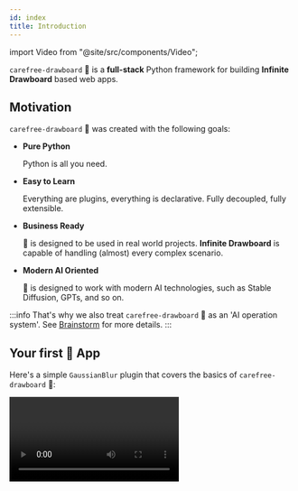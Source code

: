 ```yaml
---
id: index
title: Introduction
---
```


import Video from "@site/src/components/Video";

`carefree-drawboard` 🎨 is a **full-stack** Python framework for building **Infinite Drawboard** based web apps.

## Motivation

`carefree-drawboard` 🎨 was created with the following goals:

* **Pure Python**

  Python is all you need.

* **Easy to Learn**

  Everything are plugins, everything is declarative. Fully decoupled, fully extensible.

* **Business Ready**

  🎨 is designed to be used in real world projects. **Infinite Drawboard** is capable of handling (almost) every complex scenario.

* **Modern AI Oriented**

  🎨 is designed to work with modern AI technologies, such as Stable Diffusion, GPTs, and so on.

:::info
That's why we also treat `carefree-drawboard` 🎨 as an 'AI operation system'. See [Brainstorm](/docs/reference/brainstorm#the-ai-operation-system) for more details.
:::

## Your first 🎨 App

Here's a simple `GaussianBlur` plugin that covers the basics of `carefree-drawboard` 🎨:

<Video url="https://user-images.githubusercontent.com/15677328/234529497-8d7f5b61-9154-4211-8d99-ec09fca0dc2d.mp4" />

Here's what this plugin does:

* The plugin appears at the `rt` (**r**ight **t**op) corner of the selected image, and will 'follow' it if you drag it around.
* When you hover over the plugin, it will show a tooltip saying 'Apply Gaussian Blur to the image'.
* When you click the plugin, it will pop up a panel asking you to specify the size of the Gaussian kernel.
* When you click the 'Submit' button in the panel, it will apply the Gaussian blur to the image, and place the blurred image at the center of the drawboard 🎨.

:::note
You will need to upload an image to see this plugin. You can do this either by dragging it directly to the drawboard 🎨, or by clicking the `Plus` button at the `rt` (**r**ight **t**op) corner and click the `Upload Image` icon.
:::

And this is the complete code to build the plugin, you may create a file called `app.py` and paste the codes into it:

```python showLineNumbers title="app.py"
from PIL import Image
from PIL import ImageFilter
from cfdraw import *

# This will apply Gaussian Blur to the image
class Plugin(IFieldsPlugin):
    @property
    def settings(self) -> IPluginSettings:
        return IPluginSettings(
            w=300,
            h=180,
            tooltip="Apply Gaussian Blur to the image",
            nodeConstraint=NodeConstraints.IMAGE,
            pivot=PivotType.RT,
            follow=True,
            pluginInfo=IFieldsPluginInfo(
                definitions=dict(
                    size=INumberField(
                        default=3,
                        min=1,
                        max=10,
                        step=1,
                        isInt=True,
                        label="Size",
                    )
                ),
            ),
        )

    async def process(self, data: ISocketRequest) -> Image.Image:
        from PIL import Image
        from PIL import ImageFilter

        image = await self.load_image(data.nodeData.src)
        return image.filter(ImageFilter.GaussianBlur(data.extraData["size"]))


register_plugin("blur")(Plugin)
app = App()
```

<details>
<summary>You can also use our scaffold CLI to build it:</summary>

Create a folder wherever you like, get into it, and run

```bash
cfdraw init
```

This command will write two files to your folder - `app.py` & `cfconfig.py`, and the `app.py` will contain exactly the same codes as above.

</details>

Let's break this down to see what's going on under the hood.

## Import

```python title="app.py"
from PIL import Image
from PIL import ImageFilter
# highlight-next-line
from cfdraw import *
```

The highlighted line is a typical import line for every `carefree-drawboard` 🎨 app. It will import all the necessary stuffs for you to build your plugins.

## Inheritance

```python title="app.py"
# highlight-next-line
class Plugin(IFieldsPlugin):
    ...
```

`IFieldsPlugin` is the most commonly used base class for building plugins. In most cases, you can just inherit from it and go on.

:::info
* See [Plugins](/docs/plugins) for an overview of the plugin system.
* See [IFieldsPlugin](/docs/plugins/IFieldsPlugin) for more details about `IFieldsPlugin`.
:::

## Styles

In `carefree-drawboard` 🎨, we specify styles in the `settings` property.

:::tip
Comments with `*` at the beginning means they will be explained later.
:::

```python title="app.py"
@property
# highlight-next-line
def settings(self) -> IPluginSettings:
    # highlight-next-line
    return IPluginSettings(
        # width of the expanded panel
        w=300,
        # height of the expanded panel
        h=180,
        # tooltip of the plugin
        tooltip="Apply Gaussian Blur to the image",
        # * controls when this plugin should be displayed
        nodeConstraint=NodeConstraints.IMAGE,
        # * controls whether the plugin should 'follow' the selecting node
        follow=True,
        # * controls where this plugin should be displayed
        pivot=PivotType.RT,
        # * this is where you specify the behaviours of the expanded panel
        pluginInfo=IFieldsPluginInfo(
            # * this is a `dict` that defines the input fields
            definitions=dict(
                size=INumberField(
                    default=3,
                    min=1,
                    max=10,
                    step=1,
                    isInt=True,
                    label="Size",
                )
            ),
        ),
    )
```

:::info
As the highlighted lines show, we should return an instance of [IPluginSettings](/docs/plugins#ipluginsettings) in the `settings` property. We return a class instance instead of a `dict` here because we want to utilize the auto-completion feature of IDEs.
:::

### Plugin Positioning

Since everything in `carefree-drawboard` 🎨 is a plugin, we need a way to control when / where they should be displayed. In this example, we specified:
* `nodeConstraint=NodeConstraints.IMAGE`: this plugin will only occur when an `ImageNode` is selected.
* `follow=True`: this plugin will 'follow' the selecting node when you drag the selecting node around.
* `pivot=PivotType.RT`: this plugin will be displayed at the `rt` (**r**ight **t**op) corner of the selecting node.

:::info
See [Plugin Positioning](/docs/plugins#plugin-positioning) for more details.
:::

### Plugin Behaviours

Apart from styles, we can also specify some behaviours of the plugin with the `pluginInfo` property of `settings`.

:::note
Although we can also treat 'behaviours' as 'styles', we separate them for better understanding.
:::

Each plugin has some **common** properties & **specific** properties to be set. In this example, we specified:

```python title="app.py"
definitions=dict(...)
```

This is the **specific** property that `IFieldsPlugin` requires, it is a `dict` that defines the input fields.

And, by specifying:

```python title="app.py"
size=INumberField(...)
```

in the `dict`, it means that we want to have an input field named `size`, and it is an `INumberField` instance (which means the field should accept a number as its value).

:::info
* See [IPluginInfo](/docs/plugins#iplugininfo) for more details on the common properties.
* See [here](/docs/plugins/IFieldsPlugin) for more details on `IFieldsPlugin`.
:::

### Reference

<details>

<summary>Apart from these, you may want to assign a nice looking icon to your plugin.</summary>

We can achieve this by specifying `src` property of the `IPluginSettings`:

```python title="app.py"
@property
def settings(self) -> IPluginSettings:
    return IPluginSettings(
        src="...",
        ...
```

And the `src` should be the url of the desired image/svg.

> If you don't have one in hand, you may try using [this one](https://ailab-huawei-cdn.nolibox.com/upload/images/c60613dcaf514975a211a75535a5b81b.png).

After saving the modification, you should be able to see the icon of your plugin changes, cool!

</details>

## Logics

In `carefree-drawboard` 🎨, we specify logics in the `process` method.

```python title="app.py"
async def process(self, data: ISocketRequest) -> Image.Image:
    url = data.nodeData.src
    image = await self.load_image(url)
    kernel_size = data.extraData["size"]
    return image.filter(ImageFilter.GaussianBlur(kernel_size))
```

It is simple - only four lines of codes, but they contain pretty much information. Let's break it down.

### `nodeData`

Let's look at `nodeData` first:

```python title="app.py"
async def process(self, data: ISocketRequest) -> Image.Image:
    # highlight-next-line
    url = data.nodeData.src
    image = await self.load_image(url)
    kernel_size = data.extraData["size"]
    return image.filter(ImageFilter.GaussianBlur(kernel_size))
```

By using the `nodeData.src` property of `ISocketRequest`, we implicitly assume that:

* There's only one selecting node.
* The selecting node is an `ImageNode`.

If these assumptions are met, the `nodeData.src` will be the url of the selecting image.

:::info
There are **MANY** handy properties in `nodeData`, check [INodeData](/docs/api-reference/ISocketRequest#inodedata) for the API reference.
:::

<details>

<summary>Along with <code>nodeData</code>, there are three common properties in <code>ISocketRequest</code> that you may need:</summary>

* `nodeData`, it is an [INodeData](/docs/api-reference/ISocketRequest#inodedata) instance.
    * If no nodes are selected, this property will be empty.
    * If multiple nodes are selected, this property will be empty and please use `nodeDataList` instead.
* `nodeDataList`, it is a list of [INodeData](/docs/api-reference/ISocketRequest#inodedata) instance.
    * If no nodes are selected, this property will be empty.
    * If only one node is selected, this property will be empty and please use `nodeData` instead.
* `extraData`, it is a `dict` that aligns to the `definitions` property defined above.

</details>

### `loadImage`

Then, let's look at the built-in `load_image` method:

```python title="app.py"
async def process(self, data: ISocketRequest) -> Image.Image:
    url = data.nodeData.src
    # highlight-next-line
    image = await self.load_image(url)
    kernel_size = data.extraData["size"]
    return image.filter(ImageFilter.GaussianBlur(kernel_size))
```

It is pretty straightforward - downloads the image from the given url and returns a `PIL.Image` instance.

:::note
Notice that this method is `async`, which makes the whole system more responsive (i.e., other requests can still be processed while downloading the image).
:::

:::info
There are various built-in methods for different purposes, check [Built-in Methods](/docs/api-reference/Built-in-Methods) for the API reference.
:::

### `extraData`

Since we defined

```python title="app.py"
definitions=dict(
    size=INumberField(...)
)
```

the `extraData` will be `{"size": ...}`. Therefore, this line:

```python title="app.py"
async def process(self, data: ISocketRequest) -> Image.Image:
    url = data.nodeData.src
    image = await self.load_image(url)
    # highlight-next-line
    kernel_size = data.extraData["size"]
    return image.filter(ImageFilter.GaussianBlur(kernel_size))
```

can extract the user-given `size` value from `extraData`, and treat it as the `kernel_size` of `ImageFilter.GaussianBlur`.

### Return

As these two lines indicate:

```python title="app.py"
# highlight-next-line
async def process(self, data: ISocketRequest) -> Image.Image:
    url = data.nodeData.src
    image = await self.load_image(url)
    kernel_size = data.extraData["size"]
    # highlight-next-line
    return image.filter(ImageFilter.GaussianBlur(kernel_size))
```

The `process` method can directly return a `PIL.Image` instance. This is because some `Middleware` in `carefree-drawboard` 🎨 will convert it to the data structure we actually need.

:::tip
In fact, the `process` method can directly return an `str`, a `PIL.Image`, or even a `list` of them.
:::

## Register

In `carefree-drawboard` 🎨, plugins need to be registered to take effect. We can use `register_plugin` to register a plugin easily:

```python title="app.py"
register_plugin("blur")(Plugin)
```

:::info
The register mechanism is important to make the whole system:
* More **decoupled**. You can now build plugins freely without worrying about any side effects.
* More **extensible**. If you want to use plugins implemented by others, you can simply import & register them.

See [Register Mechanism](/docs/plugins#register-mechanism) for more details.
:::

## Build

After defining & registering the plugin, building the app is easy:

```python title="app.py"
app = App()
```

Now we are ready to run the app.

## Run

```bash
cfdraw run
```

:::tip
When you run this command for the first time and have not called `cfdraw install` before, we will use `yarn` to install the JavaScript dependencies for you, which may take a while!
:::

This command will run the app in development mode, after which you should see your app running at `http://localhost:5123`, with the `GaussianBlur` plugin integrated. Now you can: 
1. Upload an image and play with the plugin.
2. Modify the generated `app.py` file and see warm reload (yeah, not hot enough because we rely on the `reload` provided by `uvicorn` 🤣).

## Next Steps

And that's it! We've created a fully functional plugin with less than 40 lines of code, and this plugin is ready to be reused, extended, and shared.

Keep reading the docs to learn how to try `carefree-drawboard` 🎨 yourself!
